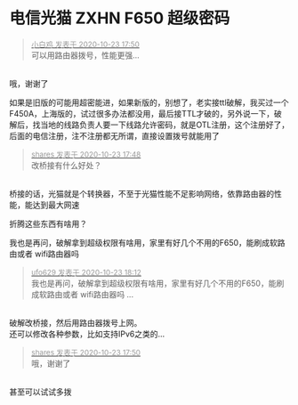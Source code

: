 # 电信光猫 ZXHN F650 超级密码


<div class="quote"><blockquote><font size="2"><a href="https://www.hostloc.com/forum.php?mod=redirect&amp;goto=findpost&amp;pid=9342187&amp;ptid=757681" target="_blank"><font color="#999999">小白鸡 发表于 2020-10-23 17:50</font></a></font><br />
可以用路由器拨号，性能更强...</blockquote></div><br />
哦，谢谢了<img id="aimg_DwxZP" onclick="zoom(this, this.src, 0, 0, 0)" class="zoom" src="https://cdn.jsdelivr.net/gh/hishis/forum-master/public/images/patch.gif" onmouseover="img_onmouseoverfunc(this)" onload="thumbImg(this)" border="0" alt="" />

如果是旧版的可能用超密能进，如果新版的，别想了，老实接ttl破解，我买过一个F450A，上海版的，试过很多办法都没用，最后接TTL才破的，另外说一下，破解后，找当地的线路负责人要一下线路允许密码，就是OTL注册，这个注册好了，后面的电信注册，注不注册都无所谓，直接设置拨号就能用了

<div class="quote"><blockquote><font size="2"><a href="https://www.hostloc.com/forum.php?mod=redirect&amp;goto=findpost&amp;pid=9342178&amp;ptid=757681" target="_blank"><font color="#999999">shares 发表于 2020-10-23 17:48</font></a></font><br />
改桥接有什么好处？</blockquote></div><br />
桥接的话，光猫就是个转换器，不至于光猫性能不足影响网络，依靠路由器的性能，能达到最大网速

折腾这些东西有啥用？

我也是再问，破解拿到超级权限有啥用，家里有好几个不用的F650，能刷成软路由或者 wifi路由器吗

<div class="quote"><blockquote><font size="2"><a href="https://www.hostloc.com/forum.php?mod=redirect&amp;goto=findpost&amp;pid=9342354&amp;ptid=757681" target="_blank"><font color="#999999">ufo629 发表于 2020-10-23 18:12</font></a></font><br />
我也是再问，破解拿到超级权限有啥用，家里有好几个不用的F650，能刷成软路由或者 wifi路由器吗 ...</blockquote></div><br />
破解改桥接，然后用路由器拨号上网。<br />
还可以修改各种参数，比如支持IPv6之类的...<img id="aimg_sthm7" onclick="zoom(this, this.src, 0, 0, 0)" class="zoom" src="https://cdn.jsdelivr.net/gh/hishis/forum-master/public/images/patch.gif" onmouseover="img_onmouseoverfunc(this)" onload="thumbImg(this)" border="0" alt="" />

<div class="quote"><blockquote><font size="2"><a href="https://www.hostloc.com/forum.php?mod=redirect&amp;goto=findpost&amp;pid=9342193&amp;ptid=757681" target="_blank"><font color="#999999">shares 发表于 2020-10-23 17:50</font></a></font><br />
哦，谢谢了</blockquote></div><br />
甚至可以试试多拨
